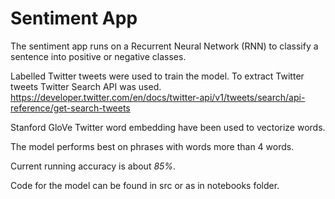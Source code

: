 # Sentiment App
The sentiment app runs on a Recurrent Neural Network (RNN) to classify a sentence into positive or negative classes.

Labelled Twitter tweets were used to train the model. 
    To extract Twitter tweets Twitter Search API was used. 
    https://developer.twitter.com/en/docs/twitter-api/v1/tweets/search/api-reference/get-search-tweets

Stanford GloVe Twitter word embedding have been used to vectorize words.

The model performs best on phrases with words more than 4 words.

Current running accuracy is about *85%*.

Code for the model can be found in src or as in notebooks folder.


